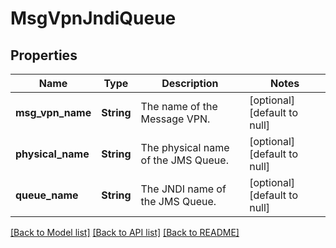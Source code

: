 # MsgVpnJndiQueue

## Properties
Name | Type | Description | Notes
------------ | ------------- | ------------- | -------------
**msg_vpn_name** | **String** | The name of the Message VPN. | [optional] [default to null]
**physical_name** | **String** | The physical name of the JMS Queue. | [optional] [default to null]
**queue_name** | **String** | The JNDI name of the JMS Queue. | [optional] [default to null]

[[Back to Model list]](../README.md#documentation-for-models) [[Back to API list]](../README.md#documentation-for-api-endpoints) [[Back to README]](../README.md)


